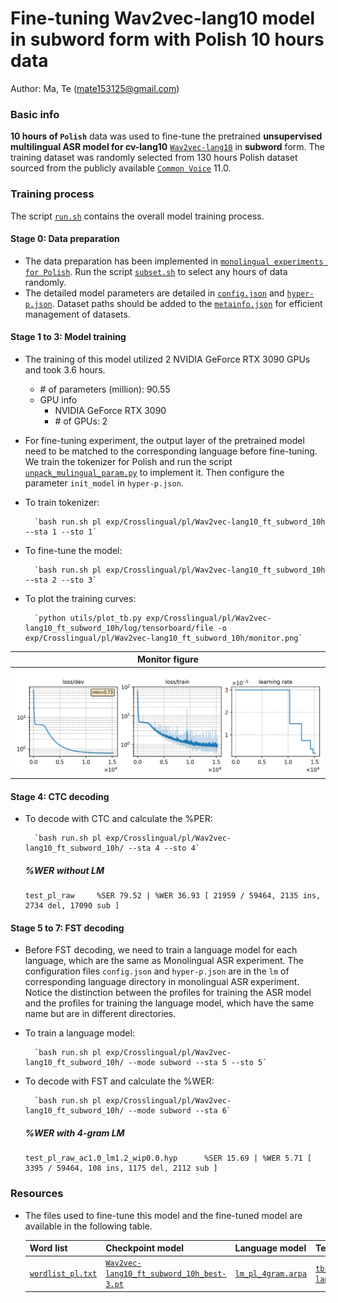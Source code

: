 # Fine-tuning Wav2vec-lang10 model in subword form with Polish 10 hours data
Author: Ma, Te (mate153125@gmail.com)
### Basic info

__10 hours of `Polish`__ data was used to fine-tune the pretrained __unsupervised multilingual ASR model for cv-lang10__ [`Wav2vec-lang10`](../../../Multilingual/Wav2vec-lang10/readme.md) in __subword__ form. The training dataset was randomly selected from 130 hours Polish dataset sourced from the publicly available [`Common Voice`](https://commonvoice.mozilla.org/) 11.0. 


### Training process

The script [`run.sh`](../../../run.sh) contains the overall model training process.

#### Stage 0: Data preparation
* The data preparation has been implemented in [`monolingual experiments for Polish`](../../../Monolingual/pl/Mono._phoneme_130h/readme.md). Run the script [`subset.sh`](../../../../local/tools/subset.sh) to select any hours of data randomly.
* The detailed model parameters are detailed in [`config.json`](config.json) and [`hyper-p.json`](hyper-p.json). Dataset paths should be added to the [`metainfo.json`](../../../data/metainfo.json) for efficient management of datasets.

#### Stage 1 to 3: Model training
* The training of this model utilized 2 NVIDIA GeForce RTX 3090 GPUs and took 3.6 hours. 
  * \# of parameters (million): 90.55
  * GPU info
      * NVIDIA GeForce RTX 3090
      * \# of GPUs: 2

* For fine-tuning experiment, the output layer of the pretrained model need to be matched to the corresponding language before fine-tuning. We train the tokenizer for Polish and run the script [`unpack_mulingual_param.py`](../../../../local/tools/unpack_mulingual_param.py) to implement it. Then configure the parameter `init_model` in `hyper-p.json`.

* To train tokenizer:

        `bash run.sh pl exp/Crosslingual/pl/Wav2vec-lang10_ft_subword_10h --sta 1 --sto 1`
* To fine-tune the model:

        `bash run.sh pl exp/Crosslingual/pl/Wav2vec-lang10_ft_subword_10h --sta 2 --sto 3`
* To plot the training curves:

        `python utils/plot_tb.py exp/Crosslingual/pl/Wav2vec-lang10_ft_subword_10h/log/tensorboard/file -o exp/Crosslingual/pl/Wav2vec-lang10_ft_subword_10h/monitor.png`

|     Monitor figure    |
|:-----------------------:|
|![tb-plot](./monitor.png)|

#### Stage 4: CTC decoding
* To decode with CTC and calculate the %PER:

        `bash run.sh pl exp/Crosslingual/pl/Wav2vec-lang10_ft_subword_10h/ --sta 4 --sto 4`

    ##### %WER without LM
    ```
    test_pl_raw     %SER 79.52 | %WER 36.93 [ 21959 / 59464, 2135 ins, 2734 del, 17090 sub ]
    ```

#### Stage 5 to 7: FST decoding
* Before FST decoding, we need to train a language model for each language, which are the same as Monolingual ASR experiment. The configuration files `config.json` and `hyper-p.json` are in the `lm` of corresponding language directory in monolingual ASR experiment. Notice the distinction between the profiles for training the ASR model and the profiles for training the language model, which have the same name but are in different directories.
* To train a language model:

        `bash run.sh pl exp/Crosslingual/pl/Wav2vec-lang10_ft_subword_10h/ --mode subword --sta 5 --sto 5`

* To decode with FST and calculate the %WER:

        `bash run.sh pl exp/Crosslingual/pl/Wav2vec-lang10_ft_subword_10h/ --mode subword --sta 6`

    ##### %WER with 4-gram LM
    ```
    test_pl_raw_ac1.0_lm1.2_wip0.0.hyp      %SER 15.69 | %WER 5.71 [ 3395 / 59464, 108 ins, 1175 del, 2112 sub ]
    ```

### Resources
* The files used to fine-tune this model and the fine-tuned model are available in the following table.

    | Word list | Checkpoint model | Language model | Tensorboard log |
    | ----------- | ----------- | ----------- | ----------- |
    | [`wordlist_pl.txt`](https://cat-ckpt.oss-cn-beijing.aliyuncs.com/cat-multilingual/cv-lang10/dict/pl/wordlist_pl.txt) | [`Wav2vec-lang10_ft_subword_10h_best-3.pt`](https://cat-ckpt.oss-cn-beijing.aliyuncs.com/cat-multilingual/cv-lang10/exp/pl/Wav2vec-lang10_ft_subword_10h_best-3.pt) | [`lm_pl_4gram.arpa`](https://cat-ckpt.oss-cn-beijing.aliyuncs.com/cat-multilingual/cv-lang10/exp/pl/lm_pl_4gram.arpa) | [`tb_Wav2vec-lang10_ft_subword_10h`](https://cat-ckpt.oss-cn-beijing.aliyuncs.com/cat-multilingual/cv-lang10/exp/pl/tb_log_Wav2vec-lang10_ft_subword_10h.tar.gz) |


